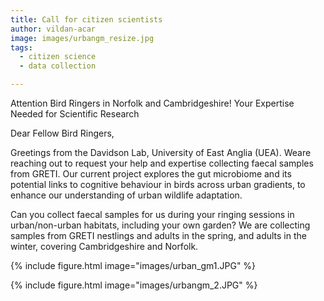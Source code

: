 ```yaml
---
title: Call for citizen scientists
author: vildan-acar
image: images/urbangm_resize.jpg
tags:
  - citizen science
  - data collection

---
```


<!-- excerpt start -->Attention Bird Ringers in Norfolk and Cambridgeshire! Your Expertise Needed for Scientific Research<!-- excerpt end -->

Dear Fellow Bird Ringers,

Greetings from the Davidson Lab, University of East Anglia (UEA). Weare reaching out to request your help and expertise collecting faecal samples from GRETI. Our current project explores the gut microbiome and its potential links to cognitive behaviour in birds across urban gradients, to enhance our understanding of urban wildlife adaptation.

Can you collect faecal samples for us during your ringing sessions in urban/non-urban habitats, including your own garden? We are collecting samples from GRETI nestlings and adults in the spring, and adults in the winter, covering Cambridgeshire and Norfolk.

{%
  include figure.html
  image="images/urban_gm1.JPG"
%}

{%
  include figure.html
  image="images/urbangm_2.JPG"
%}